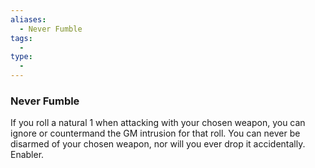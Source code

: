 ```yaml
---
aliases:
  - Never Fumble
tags:
  - 
type:
  - 
---
```

### Never Fumble

If you roll a natural 1 when attacking with your chosen weapon, you can ignore or countermand the GM intrusion for that roll. You can never be disarmed of your chosen weapon, nor will you ever drop it accidentally. Enabler.